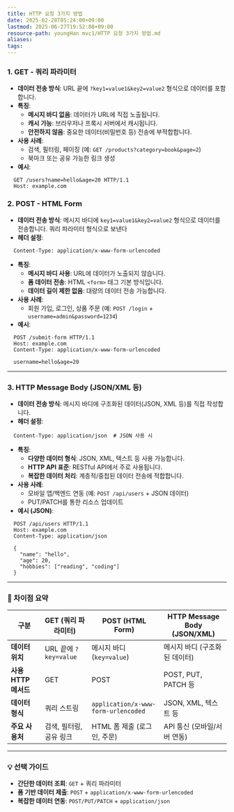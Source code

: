 ```yaml
---
title: HTTP 요청 3가지 방법
date: 2025-02-28T05:24:00+09:00
lastmod: 2025-06-27T19:52:08+09:00
resource-path: youngHan mvc1/HTTP 요청 3가지 방법.md
aliases: 
tags: 
---
```

### 1. **GET - 쿼리 파라미터**
- **데이터 전송 방식**: URL 끝에 `?key1=value1&key2=value2` 형식으로 데이터를 포함합니다.
- **특징**:
  - **메시지 바디 없음**: 데이터가 URL에 직접 노출됩니다.
  - **캐시 가능**: 브라우저나 프록시 서버에서 캐시됩니다.
  - **안전하지 않음**: 중요한 데이터(비밀번호 등) 전송에 부적합합니다.
- **사용 사례**:
  - 검색, 필터링, 페이징 (예: `GET /products?category=book&page=2`)
  - 북마크 또는 공유 가능한 링크 생성
- **예시**:

```http
  GET /users?name=hello&age=20 HTTP/1.1
  Host: example.com
```

### 2. **POST - HTML Form**
- **데이터 전송 방식**: 메시지 바디에 `key1=value1&key2=value2` 형식으로 데이터를 전송합니다. 쿼리 파라미터 형식으로 보낸다
- **헤더 설정**:

```http
  Content-Type: application/x-www-form-urlencoded
```

- **특징**:
  - **메시지 바디 사용**: URL에 데이터가 노출되지 않습니다.
  - **폼 데이터 전송**: HTML `<form>` 태그 기본 방식입니다.
  - **데이터 길이 제한 없음**: 대량의 데이터 전송 가능합니다.
- **사용 사례**:
  - 회원 가입, 로그인, 상품 주문 (예: `POST /login` + `username=admin&password=1234`)
- **예시**:

```http
  POST /submit-form HTTP/1.1
  Host: example.com
  Content-Type: application/x-www-form-urlencoded

  username=hello&age=20
```

---

### 3. **HTTP Message Body (JSON/XML 등)**
- **데이터 전송 방식**: 메시지 바디에 구조화된 데이터(JSON, XML 등)를 직접 작성합니다.
- **헤더 설정**:

```http
  Content-Type: application/json  # JSON 사용 시
```

- **특징**:
  - **다양한 데이터 형식**: JSON, XML, 텍스트 등 사용 가능합니다.
  - **HTTP API 표준**: RESTful API에서 주로 사용됩니다.
  - **복잡한 데이터 처리**: 계층적/중첩된 데이터 전송에 적합합니다.
- **사용 사례**:
  - 모바일 앱/백엔드 연동 (예: `POST /api/users` + JSON 데이터)
  - PUT/PATCH를 통한 리소스 업데이트
- **예시 (JSON)**:

```http
  POST /api/users HTTP/1.1
  Host: example.com
  Content-Type: application/json

  {
    "name": "hello",
    "age": 20,
    "hobbies": ["reading", "coding"]
  }
```

---

### 📌 차이점 요약
| 구분                | GET (쿼리 파라미터)         | POST (HTML Form)               | HTTP Message Body (JSON/XML) |
|---------------------|----------------------------|--------------------------------|------------------------------|
| **데이터 위치**      | URL 끝에 `?key=value`       | 메시지 바디 (`key=value`)      | 메시지 바디 (구조화된 데이터) |
| **사용 HTTP 메서드** | GET                        | POST                           | POST, PUT, PATCH 등          |
| **데이터 형식**      | 쿼리 스트링                | `application/x-www-form-urlencoded` | JSON, XML, 텍스트 등       |
| **주요 사용처**      | 검색, 필터링, 공유 링크     | HTML 폼 제출 (로그인, 주문)    | API 통신 (모바일/서버 연동)  |

---

### 💡 선택 가이드
- **간단한 데이터 조회**: `GET` + 쿼리 파라미터
- **폼 기반 데이터 제출**: `POST` + `application/x-www-form-urlencoded`
- **복잡한 데이터 연동**: `POST/PUT/PATCH` + `application/json`